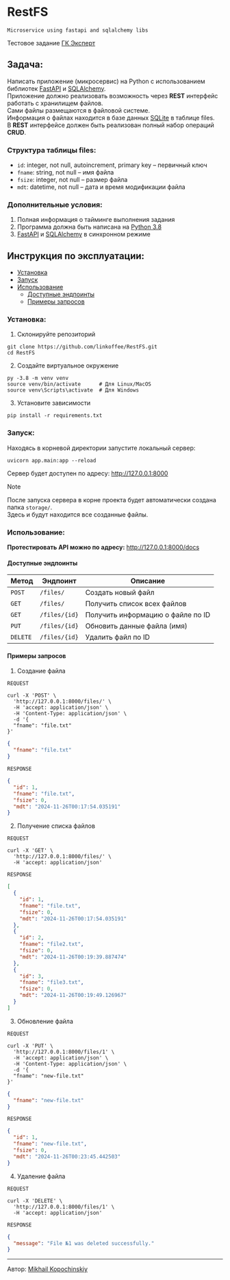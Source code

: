 # RestFS
`Microservice using fastapi and sqlalchemy libs`

Тестовое задание [ГК Эксперт](https://www.prizma72.ru/)

## Задача:
Написать приложение (микросервис) на Python с использованием библиотек [FastAPI](https://fastapi.tiangolo.com/) и [SQLAlchemy](https://www.sqlalchemy.org/).\
Приложение должно реализовать возможность через **REST** интерфейс работать с хранилищем файлов.\
Сами файлы размещаются в файловой системе.\
Информация о файлах находится в базе данных [SQLite](https://www.sqlite.org/) в таблице files.\
В **REST** интерфейсе должен быть реализован полный набор операций **CRUD**.

### Структура таблицы files:

- `id`: integer, not null, autoincrement, primary key – первичный ключ
- `fname`: string, not null – имя файла
- `fsize`: integer, not null – размер файла
- `mdt`: datetime, not null – дата и время модификации файла

### Дополнительные условия:
1. Полная информация о тайминге выполнения задания
2. Программа должна быть написана на [Python 3.8](https://www.python.org/downloads/release/python-3810/)
3. [FastAPI](https://fastapi.tiangolo.com/) и [SQLAlchemy](https://www.sqlalchemy.org/) в синхронном режиме

## Инструкция по эксплуатации:
- [Установка](#установка)
- [Запуск](#запуск)
- [Использование](#использование)
  - [Доступные эндпоинты](#доступные-эндпоинты)
  - [Примеры запросов](#примеры-запросов)

### Установка:
1. Склонируйте репозиторий
```console
git clone https://github.com/linkoffee/RestFS.git
cd RestFS
```
2. Создайте виртуальное окружение
```console
py -3.8 -m venv venv
source venv/bin/activate      # Для Linux/MacOS
source venv\Scripts\activate  # Для Windows 
```
3. Установите зависимости
```console
pip install -r requirements.txt
```

### Запуск:
Находясь в корневой директории запустите локальный сервер:
```console
uvicorn app.main:app --reload
```
Сервер будет доступен по адресу: http://127.0.0.1:8000
> [!NOTE]
> После запуска сервера в корне проекта будет автоматически создана папка `storage/`.\
> Здесь и будут находится все созданные файлы.

### Использование:

**Протестировать API можно по адресу:** http://127.0.0.1:8000/docs

#### Доступные эндпоинты
| Метод | Эндпоинт | Описание |
| ----- | -------- | -------- |
| `POST` | `/files/` | Создать новый файл |
| `GET` | `/files/` | Получить список всех файлов |
| `GET` | `/files/{id}` | Получить информацию о файле по ID |
| `PUT` | `/files/{id}` | Обновить данные файла (имя) |
| `DELETE` | `/files/{id}` | Удалить файл по ID |

#### Примеры запросов
1. Создание файла

`REQUEST`
```b
curl -X 'POST' \
  'http://127.0.0.1:8000/files/' \
  -H 'accept: application/json' \
  -H 'Content-Type: application/json' \
  -d '{
  "fname": "file.txt"
}'
```
```json
{
  "fname": "file.txt"
}
```
`RESPONSE`
```json
{
  "id": 1,
  "fname": "file.txt",
  "fsize": 0,
  "mdt": "2024-11-26T00:17:54.035191"
}
```

2. Получение списка файлов

`REQUEST`
```b
curl -X 'GET' \
  'http://127.0.0.1:8000/files/' \
  -H 'accept: application/json'
```
`RESPONSE`
```json
[
  {
    "id": 1,
    "fname": "file.txt",
    "fsize": 0,
    "mdt": "2024-11-26T00:17:54.035191"
  },
  {
    "id": 2,
    "fname": "file2.txt",
    "fsize": 0,
    "mdt": "2024-11-26T00:19:39.887474"
  },
  {
    "id": 3,
    "fname": "file3.txt",
    "fsize": 0,
    "mdt": "2024-11-26T00:19:49.126967"
  }
]
```

3. Обновление файла

`REQUEST`
```b
curl -X 'PUT' \
  'http://127.0.0.1:8000/files/1' \
  -H 'accept: application/json' \
  -H 'Content-Type: application/json' \
  -d '{
  "fname": "new-file.txt"
}'
```
```json
{
  "fname": "new-file.txt"
}
```
`RESPONSE`
```json
{
  "id": 1,
  "fname": "new-file.txt",
  "fsize": 0,
  "mdt": "2024-11-26T00:23:45.442503"
}
```

4. Удаление файла

`REQUEST`
```b
curl -X 'DELETE' \
  'http://127.0.0.1:8000/files/1' \
  -H 'accept: application/json'
```
`RESPONSE`
```json
{
  "message": "File №1 was deleted successfully."
}
```

---

Автор: [Mikhail Kopochinskiy](https://github.com/linkoffee)

